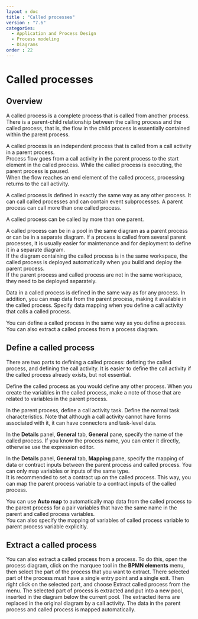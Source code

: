 ```yaml
---
layout : doc
title : "Called processes"
version : "7.6"
categories:
  - Application and Process Design
  - Process modeling
  - Diagrams
order : 22
---
```

# Called processes

## Overview

A called process is a complete process that is called from another process.  
There is a parent-child relationship between the calling process and the called process, that is, the flow in the child process is essentially contained within the parent process.

A called process is an independent process that is called from a call activity in a parent process.  
Process flow goes from a call activity in the parent process to the start element in the called process. While the called process is executing, the parent process is paused.  
When the flow reaches an end element of the called process, processing returns to the call activity.

A called process is defined in exactly the same way as any other process. It can call called processes and can contain event subprocesses. A parent process can call more than one called process.

A called process can be called by more than one parent.

A called process can be in a pool in the same diagram as a parent process or can be in a separate diagram. If a process is called from several parent processes, it is usually easier for maintenance and for deployment to define it in a separate diagram.  
If the diagram containing the called process is in the same workspace, the called process is deployed automatically when you build and deploy the parent process.  
If the parent process and called process are not in the same workspace, they need to be deployed separately.

Data in a called process is defined in the same way as for any process. In addition, you can map data from the parent process, making it available in the called process. Specify data mapping when you define a call activity that calls a called process.

You can define a called process in the same way as you define a process. You can also extract a called process from a process diagram.

## Define a called process

There are two parts to defining a called process: defining the called process, and defining the call activity. It is easier to define the call activity if the called process already exists, but not essential.

Define the called process as you would define any other process. When you create the variables in the called process, make a note of those that are related to variables in the parent process.

In the parent process, define a call activity task. Define the normal task characteristics. Note that although a call activity cannot
have forms associated with it, it can have connectors and task-level data.

In the **Details** panel, **General** tab, **General** pane, specify the name of the called process. If you know the process name, you can enter it directly, otherwise use the expression editor.

In the **Details** panel, **General** tab, **Mapping** pane, specify the mapping of data or contract inputs between the parent process and called process. You can only map variables or inputs of the same type.  
It is recommended to set a contract up on the called process. This way, you can map the parent process variable to a contract inputs of the called process.

You can use **Auto map** to automatically map data from the called process to the parent process for a pair variables that have the same name in the parent and called process variables.  
You can also specify the mapping of variables of called process variable to parent process variable explicitly.

## Extract a called process

You can also extract a called process from a process. To do this, open the process diagram, click on the marquee tool in the **BPMN elements** menu, then select the part of the process that you want to extract. There selected part of the process must have a single entry point and a single exit. Then right click on the selected part, and choose Extract called process from the menu. The selected part of process is extracted and put into a new pool, inserted in the diagram below the current pool. The extracted items are replaced in the original diagram by a call activity. The data in the parent process and called process is mapped automatically.

